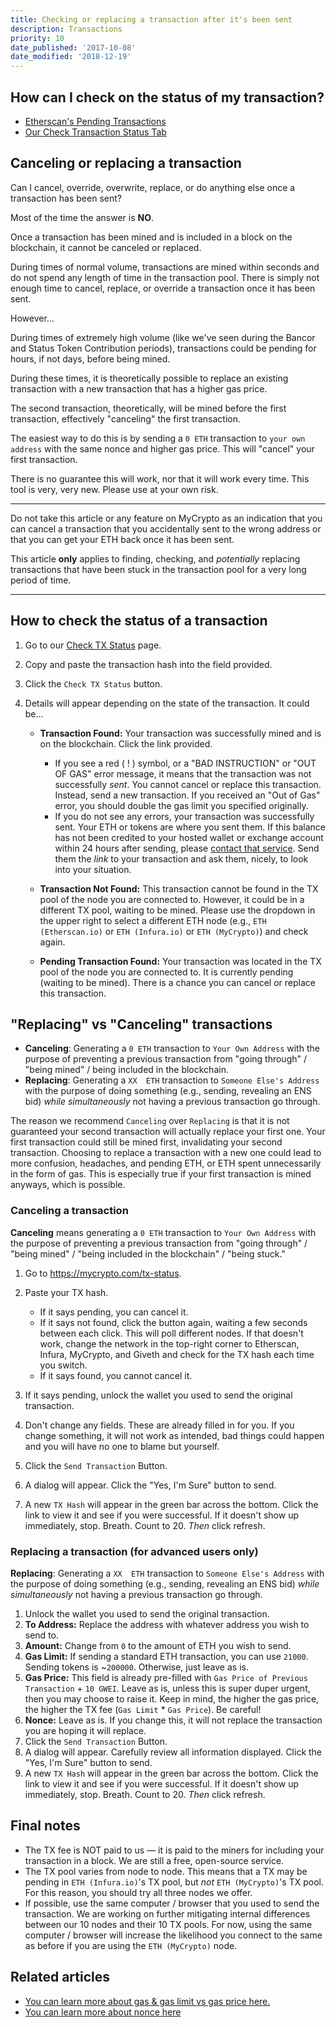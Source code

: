 ```yaml
---
title: Checking or replacing a transaction after it's been sent
description: Transactions
priority: 10
date_published: '2017-10-08'
date_modified: '2018-12-19'
---
```


## How can I check on the status of my transaction?

* [Etherscan's Pending Transactions](https://etherscan.io/txsPending)
* [Our Check Transaction Status Tab](https://mycrypto.com/tx-status)

## Canceling or replacing a transaction

Can I cancel, override, overwrite, replace, or do anything else once a transaction has been sent?

Most of the time the answer is **NO**.

Once a transaction has been mined and is included in a block on the blockchain, it cannot be canceled or replaced.

During times of normal volume, transactions are mined within seconds and do not spend any length of time in the transaction pool. There is simply not enough time to cancel, replace, or override a transaction once it has been sent.

However...

During times of extremely high volume (like we've seen during the Bancor and Status Token Contribution periods), transactions could be pending for hours, if not days, before being mined.

During these times, it is theoretically possible to replace an existing transaction with a new transaction that has a higher gas price.

The second transaction, theoretically, will be mined before the first transaction, effectively "canceling" the first transaction.

The easiest way to do this is by sending a `0 ETH` transaction to `your own address` with the same nonce and higher gas price. This will "cancel" your first transaction.

There is no guarantee this will work, nor that it will work every time. This tool is very, very new. Please use at your own risk.

---

Do not take this article or any feature on MyCrypto as an indication that you can cancel a transaction that you accidentally sent to the wrong address or that you can get your ETH back once it has been sent.

This article **only** applies to finding, checking, and *potentially* replacing transactions that have been stuck in the transaction pool for a very long period of time.

---

## How to check the status of a transaction

1. Go to our [Check TX Status](https://mycrypto.com/tx-status) page.

2. Copy and paste the transaction hash into the field provided.

3. Click the `Check TX Status` button.

4. Details will appear depending on the state of the transaction. It could be...
   * **Transaction Found:** Your transaction was successfully mined and is on the blockchain. Click the link provided.
     * If you see a red ( ! ) symbol, or a "BAD INSTRUCTION" or "OUT OF GAS" error message, it means that the transaction was not successfully *sent*. You cannot cancel or replace this transaction. Instead, send a new transaction. If you received an "Out of Gas" error, you should double the gas limit you specified originally.
     * If you do not see any errors, your transaction was successfully sent. Your ETH or tokens are where you sent them. If this balance has not been credited to your hosted wallet or exchange account within 24 hours after sending, please [contact that service](/general-knowledge/ethereum-blockchain/more-help-support-and-communities). Send them the *link* to your transaction and ask them, nicely, to look into your situation.

   * **Transaction Not Found:** This transaction cannot be found in the TX pool of the node you are connected to. However, it could be in a different TX pool, waiting to be mined. Please use the dropdown in the upper right to select a different ETH node (e.g., `ETH (Etherscan.io)` or `ETH (Infura.io)` or `ETH (MyCrypto)`) and check again.
   
   * **Pending Transaction Found:** Your transaction was located in the TX pool of the node you are connected to. It is currently pending (waiting to be mined). There is a chance you can cancel or replace this transaction.

## "Replacing" vs "Canceling" transactions

* **Canceling**: Generating a `0 ETH` transaction to `Your Own Address` with the purpose of preventing a previous transaction from "going through" / "being mined" / being included in the blockchain.
* **Replacing**: Generating a `XX  ETH` transaction to `Someone Else's Address` with the purpose of doing something (e.g., sending, revealing an ENS bid) *while simultaneously* not having a previous transaction go through.

The reason we recommend `Canceling` over  `Replacing` is that it is not guaranteed your second transaction will actually replace your first one. Your first transaction could still be mined first, invalidating your second transaction. Choosing to replace a transaction with a new one could lead to more confusion, headaches, and pending ETH, or ETH spent unnecessarily in the form of gas. This is especially true if your first transaction is mined anyways, which is possible.

### Canceling a transaction

**Canceling** means generating a `0 ETH` transaction to `Your Own Address` with the purpose of preventing a previous transaction from "going through" / "being mined" / "being included in the blockchain" / "being stuck."

1. Go to <https://mycrypto.com/tx-status>.

2. Paste your TX hash.
   * If it says pending, you can cancel it.
   * If it says not found, click the button again, waiting a few seconds between each click. This will poll different nodes. If that doesn't work, change the network in the top-right corner to Etherscan, Infura, MyCrypto, and Giveth and check for the TX hash each time you switch.
   * If it says found, you cannot cancel it.

3. If it says pending, unlock the wallet you used to send the original transaction.

4. Don't change any fields. These are already filled in for you. If you change something, it will not work as intended, bad things could happen and you will have no one to blame but yourself.

5. Click the `Send Transaction` Button.

6. A dialog will appear. Click the "Yes, I'm Sure" button to send.

7. A new `TX Hash` will appear in the green bar across the bottom. Click the link to view it and see if you were successful. If it doesn't show up immediately, stop. Breath. Count to 20. *Then* click refresh.

### Replacing a transaction (for advanced users only)

**Replacing**: Generating a `XX  ETH` transaction to `Someone Else's Address` with the purpose of doing something (e.g., sending, revealing an ENS bid) *while simultaneously* not having a previous transaction go through.

1. Unlock the wallet you used to send the original transaction.
2. **To Address:** Replace the address with whatever address you wish to send to.
3. **Amount:** Change from `0` to the amount of ETH you wish to send.
4. **Gas Limit:** If sending a standard ETH transaction, you can use `21000`. Sending tokens is ~`200000`. Otherwise, just leave as is.
5. **Gas Price:** This field is already pre-filled with `Gas Price of Previous Transaction` + `10 GWEI`. Leave as is, unless this is super duper urgent, then you may choose to raise it. Keep in mind, the higher the gas price, the higher the TX fee (`Gas Limit` * `Gas Price`). Be careful!
6. **Nonce:** Leave as is. If you change this, it will not replace the transaction you are hoping it will replace.
7. Click the `Send Transaction` Button.
8. A dialog will appear. Carefully review all information displayed. Click the "Yes, I'm Sure" button to send.
9. A new `TX Hash` will appear in the green bar across the bottom. Click the link to view it and see if you were successful. If it doesn't show up immediately, stop. Breath. Count to 20. *Then* click refresh.

## Final notes

* The TX fee is NOT paid to us — it is paid to the miners for including your transaction in a block. We are still a free, open-source service.
* The TX pool varies from node to node. This means that a TX may be pending in `ETH (Infura.io)`'s TX pool, but *not* `ETH (MyCrypto)`'s TX pool. For this reason, you should try all three nodes we offer.
* If possible, use the same computer / browser that you used to send the transaction. We are working on further mitigating internal differences between our 10 nodes and their 10 TX pools. For now, using the same computer / browser will increase the likelihood you connect to the same as before if you are using the `ETH (MyCrypto)` node.

## Related articles

* [You can learn more about gas & gas limit vs gas price here.](/general-knowledge/ethereum-blockchain/what-is-gas)
* [You can learn more about nonce here](/general-knowledge/ethereum-blockchain/what-is-nonce)
